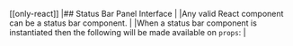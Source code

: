 [[only-react]]
|## Status Bar Panel Interface
|
|Any valid React component can be a status bar component.
|
|When a status bar component is instantiated then the following will be made available on `props`:
|
